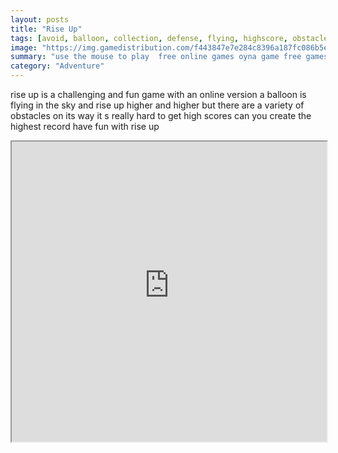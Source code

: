 ```yaml
---
layout: posts
title: "Rise Up"
tags: [avoid, balloon, collection, defense, flying, highscore, obstacles, skills, free, online, games, oyna, game, free, games, play, play, games]
image: "https://img.gamedistribution.com/f443847e7e284c8396a187fc086b5ef3-512x384.jpeg"
summary: "use the mouse to play  free online games oyna game free games play play games"
category: "Adventure"
---
```


rise up is a challenging and fun game with an online version a balloon is flying in the sky and rise up higher and higher but there are a variety of obstacles on its way it s really hard to get high scores can you create the highest record have fun with rise up

<iframe width="100%" height="480px;" src="https://html5.gamedistribution.com/f443847e7e284c8396a187fc086b5ef3/"></iframe>